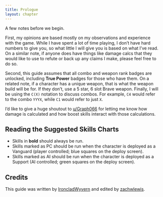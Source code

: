 ```yaml
---
title: Prologue
layout: chapter
---
```


A few notes before we begin.

First, my opinions are based mostly on my observations and experience with the game. While I have spent a lot of time playing, I don’t have hard numbers to give you, so what little I will give you is based on what I’ve read. On a similar note, if anyone does have things like damage calcs that they would like to use to refute or back up any claims I make, please feel free to do so.

Second, this guide assumes that all combo and weapon rank badges are unlocked, including **True Power** badges for those who have them. On a related note, if a character has a unique weapon, that is what the weapon build will be for. If they don’t, use a 5 star, 6 slot Brave weapon. Finally, I will be using the `C(X)` notation to discuss combos. For example, `C4` would refer to the combo `YYYX`, while `C1` would refer to just `X`.

I’d like to give a huge shoutout to [u/Graph066](https://www.reddit.com/user/graph066) for letting me know how damage is calculated and how boost skills interact with those calculations.

## Reading the Suggested Skills Charts

- Skills in **bold** should always be run.
- Skills marked as PC should be run when the character is deployed as a Vanguard (player controlled; blue squares on the deploy screen).
- Skills marked as AI should be run when the character is deployed as a Support (AI controlled; green squares on the deploy screen).

## Credits

This guide was written by [IroncladWyvern](https://www.reddit.com/user/IroncladWyvern) and edited by [zachwlewis](https://www.reddit.com/user/zachwlewis).
